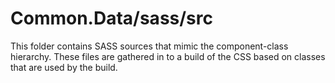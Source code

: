 # Common.Data/sass/src

This folder contains SASS sources that mimic the component-class hierarchy. These files
are gathered in to a build of the CSS based on classes that are used by the build.
